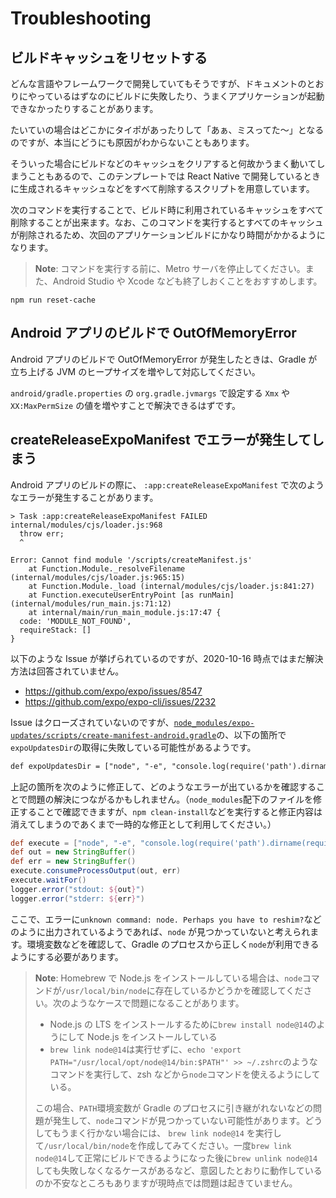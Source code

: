 # Troubleshooting

## ビルドキャッシュをリセットする

どんな言語やフレームワークで開発していてもそうですが、ドキュメントのとおりにやっているはずなのにビルドに失敗したり、うまくアプリケーションが起動できなかったりすることがあります。

たいていの場合はどこかにタイポがあったりして「あぁ、ミスってた〜」となるのですが、本当にどうにも原因がわからないこともあります。

そういった場合にビルドなどのキャッシュをクリアすると何故かうまく動いてしまうこともあるので、このテンプレートでは React Native で開発しているときに生成されるキャッシュなどをすべて削除するスクリプトを用意しています。

次のコマンドを実行することで、ビルド時に利用されているキャッシュをすべて削除することが出来ます。なお、このコマンドを実行するとすべてのキャッシュが削除されるため、次回のアプリケーションビルドにかなり時間がかかるようになります。

> **Note**: コマンドを実行する前に、Metro サーバを停止してください。また、Android Studio や Xcode なども終了しおくことをおすすめします。

```
npm run reset-cache
```

## Android アプリのビルドで OutOfMemoryError

Android アプリのビルドで OutOfMemoryError が発生したときは、Gradle が立ち上げる JVM のヒープサイズを増やして対応してください。

`android/gradle.properties` の `org.gradle.jvmargs` で設定する `Xmx` や `XX:MaxPermSize` の値を増やすことで解決できるはずです。

## createReleaseExpoManifest でエラーが発生してしまう

Android アプリのビルドの際に、 `:app:createReleaseExpoManifest` で次のようなエラーが発生することがあります。

```
> Task :app:createReleaseExpoManifest FAILED
internal/modules/cjs/loader.js:968
  throw err;
  ^

Error: Cannot find module '/scripts/createManifest.js'
    at Function.Module._resolveFilename (internal/modules/cjs/loader.js:965:15)
    at Function.Module._load (internal/modules/cjs/loader.js:841:27)
    at Function.executeUserEntryPoint [as runMain] (internal/modules/run_main.js:71:12)
    at internal/main/run_main_module.js:17:47 {
  code: 'MODULE_NOT_FOUND',
  requireStack: []
}
```

以下のような Issue が挙げられているのですが、2020-10-16 時点ではまだ解決方法は回答されていません。

- https://github.com/expo/expo/issues/8547
- https://github.com/expo/expo-cli/issues/2232

Issue はクローズされていないのですが、[`node_modules/expo-updates/scripts/create-manifest-android.gradle`](https://github.com/expo/expo/blob/a566b2afecac8b8d922df0046b1eacc16d5757fb/packages/expo-updates/scripts/create-manifest-android.gradle#L13)の、以下の箇所で`expoUpdatesDir`の取得に失敗している可能性があるようです。

```diff
def expoUpdatesDir = ["node", "-e", "console.log(require('path').dirname(require.resolve('expo-updates/package.json')));"].execute([], projectDir).text.trim()
```

上記の箇所を次のように修正して、どのようなエラーが出ているかを確認することで問題の解決につながるかもしれません。（`node_modules`配下のファイルを修正することで確認できますが、`npm clean-install`などを実行すると修正内容は消えてしまうのであくまで一時的な修正として利用してください。）

```groovy
def execute = ["node", "-e", "console.log(require('path').dirname(require.resolve('expo-updates/package.json')));"].execute([], projectDir)
def out = new StringBuffer()
def err = new StringBuffer()
execute.consumeProcessOutput(out, err)
execute.waitFor()
logger.error("stdout: ${out}")
logger.error("stderr: ${err}")
```

ここで、エラーに`unknown command: node. Perhaps you have to reshim?`などのように出力されているようであれば、`node` が見つかっていないと考えられます。環境変数などを確認して、Gradle のプロセスから正しく`node`が利用できるようにする必要があります。

> **Note**: Homebrew で Node.js をインストールしている場合は、`node`コマンドが`/usr/local/bin/node`に存在しているかどうかを確認してください。次のようなケースで問題になることがあります。
>
> - Node.js の LTS をインストールするために`brew install node@14`のようにして Node.js をインストールしている
> - `brew link node@14`は実行せずに、`echo 'export PATH="/usr/local/opt/node@14/bin:$PATH"' >> ~/.zshrc`のようなコマンドを実行して、zsh などから`node`コマンドを使えるようにしている。
>
> この場合、`PATH`環境変数が Gradle のプロセスに引き継がれないなどの問題が発生して、`node`コマンドが見つかっていない可能性があります。どうしてもうまく行かない場合には、 `brew link node@14` を実行して`/usr/local/bin/node`を作成してみてください。一度`brew link node@14`して正常にビルドできるようになった後に`brew unlink node@14`しても失敗しなくなるケースがあるなど、意図したとおりに動作しているのか不安なところもありますが現時点では問題は起きていません。
